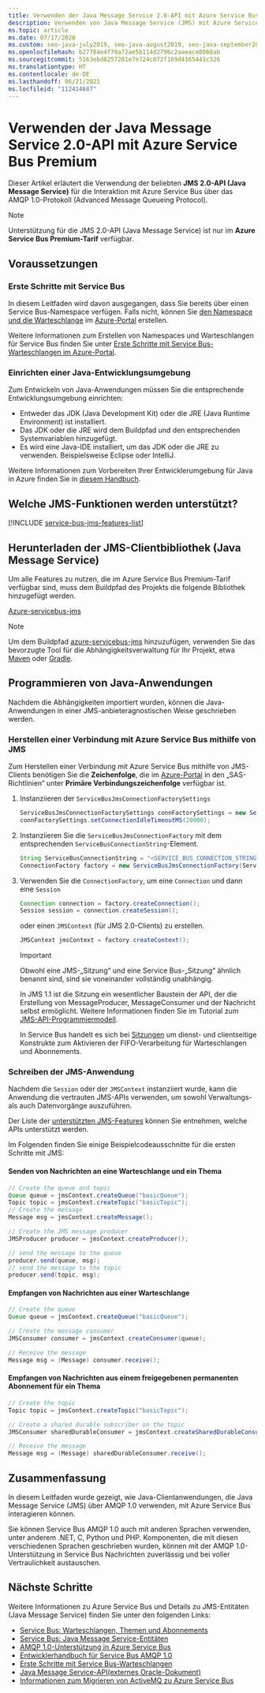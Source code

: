 ```yaml
---
title: Verwenden der Java Message Service 2.0-API mit Azure Service Bus Premium
description: Verwenden von Java Message Service (JMS) mit Azure Service Bus
ms.topic: article
ms.date: 07/17/2020
ms.custom: seo-java-july2019, seo-java-august2019, seo-java-september2019
ms.openlocfilehash: b27784e4f70a72ae5b114d2796c2aaeace8068ab
ms.sourcegitcommit: 5163ebd8257281e7e724c072f169d4165441c326
ms.translationtype: HT
ms.contentlocale: de-DE
ms.lasthandoff: 06/21/2021
ms.locfileid: "112414687"
---
```

# <a name="use-java-message-service-20-api-with-azure-service-bus-premium"></a>Verwenden der Java Message Service 2.0-API mit Azure Service Bus Premium

Dieser Artikel erläutert die Verwendung der beliebten **JMS 2.0-API (Java Message Service)** für die Interaktion mit Azure Service Bus über das AMQP 1.0-Protokoll (Advanced Message Queueing Protocol).

> [!NOTE]
> Unterstützung für die JMS 2.0-API (Java Message Service) ist nur im **Azure Service Bus Premium-Tarif** verfügbar.
>

## <a name="pre-requisites"></a>Voraussetzungen

### <a name="get-started-with-service-bus"></a>Erste Schritte mit Service Bus

In diesem Leitfaden wird davon ausgegangen, dass Sie bereits über einen Service Bus-Namespace verfügen. Falls nicht, können Sie [den Namespace und die Warteschlange](service-bus-create-namespace-portal.md) im [Azure-Portal](https://portal.azure.com) erstellen. 

Weitere Informationen zum Erstellen von Namespaces und Warteschlangen für Service Bus finden Sie unter [Erste Schritte mit Service Bus-Warteschlangen im Azure-Portal](service-bus-quickstart-portal.md).

### <a name="set-up-a-java-development-environment"></a>Einrichten einer Java-Entwicklungsumgebung

Zum Entwickeln von Java-Anwendungen müssen Sie die entsprechende Entwicklungsumgebung einrichten: 
   * Entweder das JDK (Java Development Kit) oder die JRE (Java Runtime Environment) ist installiert.
   * Das JDK oder die JRE wird dem Buildpfad und den entsprechenden Systemvariablen hinzugefügt.
   * Es wird eine Java-IDE installiert, um das JDK oder die JRE zu verwenden. Beispielsweise Eclipse oder IntelliJ.

Weitere Informationen zum Vorbereiten Ihrer Entwicklerumgebung für Java in Azure finden Sie in [diesem Handbuch](/azure/developer/java/fundamentals/).

## <a name="what-jms-features-are-supported"></a>Welche JMS-Funktionen werden unterstützt?

[!INCLUDE [service-bus-jms-features-list](./includes/service-bus-jms-feature-list.md)]

## <a name="downloading-the-java-message-service-jms-client-library"></a>Herunterladen der JMS-Clientbibliothek (Java Message Service)

Um alle Features zu nutzen, die im Azure Service Bus Premium-Tarif verfügbar sind, muss dem Buildpfad des Projekts die folgende Bibliothek hinzugefügt werden.

[Azure-servicebus-jms](https://search.maven.org/artifact/com.microsoft.azure/azure-servicebus-jms)

> [!NOTE]
> Um dem Buildpfad [azure-servicebus-jms](https://search.maven.org/artifact/com.microsoft.azure/azure-servicebus-jms) hinzuzufügen, verwenden Sie das bevorzugte Tool für die Abhängigkeitsverwaltung für Ihr Projekt, etwa [Maven](https://maven.apache.org/) oder [Gradle](https://gradle.org/).
>

## <a name="coding-java-applications"></a>Programmieren von Java-Anwendungen

Nachdem die Abhängigkeiten importiert wurden, können die Java-Anwendungen in einer JMS-anbieteragnostischen Weise geschrieben werden.

### <a name="connecting-to-azure-service-bus-using-jms"></a>Herstellen einer Verbindung mit Azure Service Bus mithilfe von JMS

Zum Herstellen einer Verbindung mit Azure Service Bus mithilfe von JMS-Clients benötigen Sie die **Zeichenfolge**, die im [Azure-Portal](https://portal.azure.com) in den „SAS-Richtlinien“ unter **Primäre Verbindungszeichenfolge** verfügbar ist.

1. Instanziieren der `ServiceBusJmsConnectionFactorySettings`

    ```java
    ServiceBusJmsConnectionFactorySettings connFactorySettings = new ServiceBusJmsConnectionFactorySettings();
    connFactorySettings.setConnectionIdleTimeoutMS(20000);
    ```
2. Instanziieren Sie die `ServiceBusJmsConnectionFactory` mit dem entsprechenden `ServiceBusConnectionString`-Element.

    ```java
    String ServiceBusConnectionString = "<SERVICE_BUS_CONNECTION_STRING_WITH_MANAGE_PERMISSIONS>";
    ConnectionFactory factory = new ServiceBusJmsConnectionFactory(ServiceBusConnectionString, connFactorySettings);
    ```

3. Verwenden Sie die `ConnectionFactory`, um eine `Connection` und dann eine `Session` 

    ```java
    Connection connection = factory.createConnection();
    Session session = connection.createSession();
    ```
    oder einen `JMSContext` (für JMS 2.0-Clients) zu erstellen.

    ```java
    JMSContext jmsContext = factory.createContext();
    ```

    >[!IMPORTANT]
    > Obwohl eine JMS-„Sitzung“ und eine Service Bus-„Sitzung“ ähnlich benannt sind, sind sie voneinander vollständig unabhängig.
    >
    > In JMS 1.1 ist die Sitzung ein wesentlicher Baustein der API, der die Erstellung von MessageProducer, MessageConsumer und der Nachricht selbst ermöglicht. Weitere Informationen finden Sie im Tutorial zum [JMS-API-Programmiermodell](https://docs.oracle.com/javaee/6/tutorial/doc/bnceh.html).
    >
    > In Service Bus handelt es sich bei [Sitzungen](message-sessions.md) um dienst- und clientseitige Konstrukte zum Aktivieren der FIFO-Verarbeitung für Warteschlangen und Abonnements.
    >

### <a name="write-the-jms-application"></a>Schreiben der JMS-Anwendung

Nachdem die `Session` oder der `JMSContext` instanziiert wurde, kann die Anwendung die vertrauten JMS-APIs verwenden, um sowohl Verwaltungs- als auch Datenvorgänge auszuführen.

Der Liste der [unterstützten JMS-Features](how-to-use-java-message-service-20.md#what-jms-features-are-supported) können Sie entnehmen, welche APIs unterstützt werden.

Im Folgenden finden Sie einige Beispielcodeausschnitte für die ersten Schritte mit JMS:

#### <a name="sending-messages-to-a-queue-and-topic"></a>Senden von Nachrichten an eine Warteschlange und ein Thema

```java
// Create the queue and topic
Queue queue = jmsContext.createQueue("basicQueue");
Topic topic = jmsContext.createTopic("basicTopic");
// Create the message
Message msg = jmsContext.createMessage();

// Create the JMS message producer
JMSProducer producer = jmsContext.createProducer();

// send the message to the queue
producer.send(queue, msg);
// send the message to the topic
producer.send(topic, msg);
```

#### <a name="receiving-messages-from-a-queue"></a>Empfangen von Nachrichten aus einer Warteschlange

```java
// Create the queue
Queue queue = jmsContext.createQueue("basicQueue");

// Create the message consumer
JMSConsumer consumer = jmsContext.createConsumer(queue);

// Receive the message
Message msg = (Message) consumer.receive();
```

#### <a name="receiving-messages-from-a-shared-durable-subscription-on-a-topic"></a>Empfangen von Nachrichten aus einem freigegebenen permanenten Abonnement für ein Thema

```java
// Create the topic
Topic topic = jmsContext.createTopic("basicTopic");

// Create a shared durable subscriber on the topic
JMSConsumer sharedDurableConsumer = jmsContext.createSharedDurableConsumer(topic, "sharedDurableConsumer");

// Receive the message
Message msg = (Message) sharedDurableConsumer.receive();
```

## <a name="summary"></a>Zusammenfassung

In diesem Leitfaden wurde gezeigt, wie Java-Clientanwendungen, die Java Message Service (JMS) über AMQP 1.0 verwenden, mit Azure Service Bus interagieren können.

Sie können Service Bus AMQP 1.0 auch mit anderen Sprachen verwenden, unter anderem .NET, C, Python und PHP. Komponenten, die mit diesen verschiedenen Sprachen geschrieben wurden, können mit der AMQP 1.0-Unterstützung in Service Bus Nachrichten zuverlässig und bei voller Vertraulichkeit austauschen.

## <a name="next-steps"></a>Nächste Schritte

Weitere Informationen zu Azure Service Bus und Details zu JMS-Entitäten (Java Message Service) finden Sie unter den folgenden Links: 
* [Service Bus: Warteschlangen, Themen und Abonnements](service-bus-queues-topics-subscriptions.md)
* [Service Bus: Java Message Service-Entitäten](service-bus-queues-topics-subscriptions.md#java-message-service-jms-20-entities)
* [AMQP 1.0-Unterstützung in Azure Service Bus](service-bus-amqp-overview.md)
* [Entwicklerhandbuch für Service Bus AMQP 1.0](service-bus-amqp-dotnet.md)
* [Erste Schritte mit Service Bus-Warteschlangen](service-bus-dotnet-get-started-with-queues.md)
* [Java Message Service-API(externes Oracle-Dokument)](https://docs.oracle.com/javaee/7/api/javax/jms/package-summary.html)
* [Informationen zum Migrieren von ActiveMQ zu Azure Service Bus](migrate-jms-activemq-to-servicebus.md)